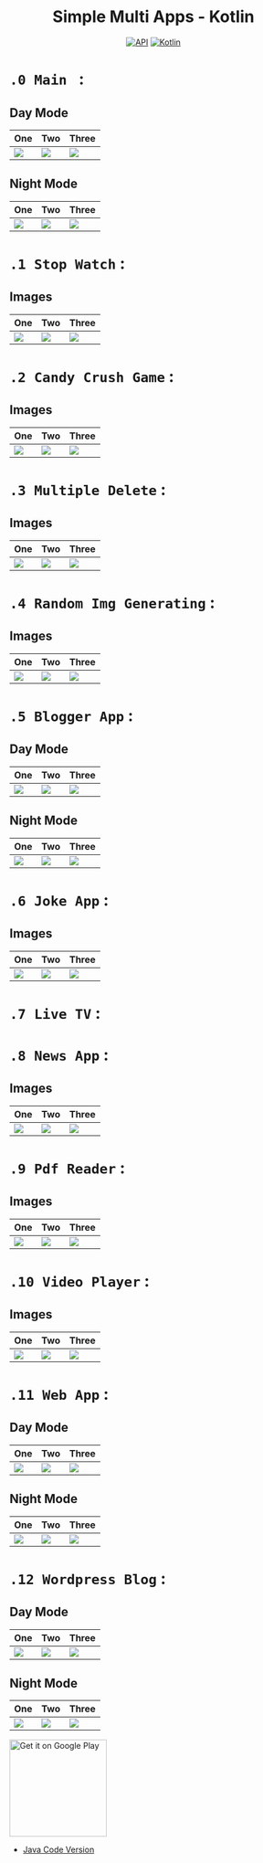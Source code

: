 <h1 align="center">Simple Multi Apps - Kotlin</h1>

<p align="center">
  <a href="https://android-arsenal.com/api?level=25"><img alt="API" src="https://img.shields.io/badge/API-23%2B-brightgreen.svg?style=flat"/></a>
  <a href="https://kotlinlang.org"><img alt="Kotlin" src="https://img.shields.io/badge/Kotlin-1.8.0-blue"/></a>
</p>

# `.0 Main ` :

## Day Mode
One | Two | Three 
--- | --- | --- | 
![](https://blogger.googleusercontent.com/img/a/AVvXsEgXQUmjzoehcUVkp4z45KYc7oEEazQGA-MraCvq2J0U-boEV1_qQ8xUT4iAZD2i5VtloC3X1C44Yh8y5COgdjC0xhBcLPao1CF-b5lREywD-7GB0oV2InHF5btgF1jUuGW5aAih1_AIWLFoyy0Xr7bOYBkZ7xDqbG8fedH0_sCAT5Yoy0Rv5w25fP_pZA) | ![](https://blogger.googleusercontent.com/img/a/AVvXsEhkYhJgRJTfN91R1Dnoard9qXw0XB1PWZ82FSXu9fRUfwHf2r5toyeREgT_YZcRUioqxXlb-TRwdQuHfc1uL0fwcyL5uuNKwuTAWHfNPLhVkSSz4uP3M7rizQumbWwnP_SlbnHpSFwygDKQ3f_oJFiRRTa3_rL0e3KePAK9Vsz2ZUO5X96swoOJ3_ztAw) | ![](https://blogger.googleusercontent.com/img/a/AVvXsEiBchkAzXeCzz1NzHYaBXAbBIes4uwHv4HLoDsRo0dpG-GkqiX0FPJnkwZqVxfoIybKgrv7YkTE9DIEHBPU_QQt2D9VD1EK70F3vO92STOn-k183tyh6ewcRRznLLKoRLmdbKaZp_AwuKpW8QibhotF902BQzBi3EFwZ44bvpN_vStYIz_owDmXRQSt8A) | 

## Night Mode
One | Two | Three 
--- | --- | --- | 
![](https://blogger.googleusercontent.com/img/a/AVvXsEi51E2DtfDsmi1RuUW_H8okEwG__R_Sh0MG2H29lWMcc0XWv1ezmASU2Gw5ux5ekKLhSYRUsRt4Hgri0Rb5wkAN8MMX8Q0BhLkYBEIK7n6whVDskVUFp9JGLoCzos2iyVkutOHS2wkZAdpKrlr0At8IybH1F9utvWuVNNbrFIyUxg97sug7gHXH36hSRA) | ![](https://blogger.googleusercontent.com/img/a/AVvXsEjrf7DJctl1vu2N29j9jSpUwJMwv3fAOgsTfCYMylOqCxMpR9_wDqJ_l6tKRE_ra7rk_UGqNe8CP4_5TH8eX6XifkubYAoJJY_9qJ0qY2ZNtBgOcPEE5jRHEZ1g8OgjZxKGMrl-ntgmHuE2o24300xd7yFHZaYoxh2vf5pkIzPHb5IMa5K-UqFjGohD8A) | ![](https://blogger.googleusercontent.com/img/a/AVvXsEiv_c3XI5HiUuzclKYEZXZe33fJgq5hwnJk836URFePsxuKIc1TttA-c7Ghr73QLLhDNHbBkizeAlqu-57ucE9GmLkaikiPPvOzwgTn64DLb3i4Bl7R9S8PSjwlkDxX2j5VGKxpsuX9mvl3tUjkntdxUmE-cBcCes7JmW7-tnI1XSUgtfVBNhR41PAn_g) | 

# `.1 Stop Watch` :

## Images
One | Two | Three 
--- | --- | --- | 
![](https://blogger.googleusercontent.com/img/a/AVvXsEjlW942Vx2MXkiD4KrTGiVkSdLg0wd4L_WesvvYknvTJh6fjiHxbwxmhU-uXQzUcQnpUqLSGWnQrvFeCFsCs7JMqx8BQ3OVwUw6te3Dnk8Uqz18jK-4fYUgVcM6GdZ2dFgzgckI7J9S8OgIsjnVIj8DV8kEggi5HNdzRBT8b4syflElWX36zOv_gpJK1Q) | ![](https://blogger.googleusercontent.com/img/a/AVvXsEj59A6CuRQX5bry79My4f0aYnLIREGqYoKRTZyaZj8AZDJZoLquVwltWz5h3E1cdeWMb7R0rkNa3l-f02wJBrZcTTaKgVAW6cSm1ZXlCj7hYtLxJKzizYeTEm6RsXIFgXmn8iTlQv2Py5P3VaOSZr0OUcW44ffLAHeQm7lunLtIOxTGBEkvlA-G4fBHMw) | ![](https://blogger.googleusercontent.com/img/a/AVvXsEiWxgBRYXMTrrLTinMxc-8fjl3yluMvqJtowasliYEvZ1Gu1EDUjA6H4NXOkh64zQZtiMlhsMe3BnStXUlvTsuxum3V9ModC51xLq2XEBUhoxtphv3w3lLFBRkRJiWHdTLCfRo7Gn51R_X0RnEdXbDF_10_osPASsaBnrHCurmfTvzkQPQ8jr0yeKYTSg) |

# `.2 Candy Crush Game` :

## Images
One | Two | Three 
--- | --- | --- | 
![](https://blogger.googleusercontent.com/img/a/AVvXsEhFD5Yb6NCQQK2yFbasK3nt0cvcZQroWrGAgtwIQtQp-VIl_Iw6cK03DtKB-CIdgQO-vLa_9LgNJrAWTuGSzXNFnJw0HVfo4iTV_pHCSjvQk3g_Vl--8C1haOX58mY3eVPceHFEgRs4vPpj3R2Cpri38yuQo1YUlRaDcpg4N5MIoKwCxqTM8_LL4cz4rw) | ![](https://blogger.googleusercontent.com/img/a/AVvXsEjyNKmXRgji5_tFxj0I41piMH9dzCo8uDWsDm-wbjSqWl8HQzBZp79Kxq6eqwwgSHwwZpogf8ONCQ_O7Fdbg_w120L7BGgkKXH6_OuMzqtdaQpO6S9tMBKWN7lkniay4VwGNGH1sKc_ZBRb9P90LC9uOUrRPzGS4KYi8ZP6jgwy-S1Oudk2QD5fICA2Sw) | ![](https://blogger.googleusercontent.com/img/a/AVvXsEgTyCSTKAACuvD3Lm11gO7hABLA4deWWhjYnDxlnHu_mqr4XKXXabGp5qLTcdsTjll1JbvrqHBEDvaYkIi55O7lirEawiF0rDFVu48D1-ofaIfqQW0QcTNYEfi7k8znk2Q4sZAODcWZbjUxTqknN-DzYV47aN6hyjb_LrrzQqfQ2uTan_O8UbPFuBcmvw) | 

# `.3 Multiple Delete` :
 
## Images
One | Two | Three 
--- | --- | --- | 
![](https://blogger.googleusercontent.com/img/a/AVvXsEhpNVCIR1B3xWQ9NtyqpkvJfBusDUvTnzBffxtdQThKAw4DZStwGu6eK3kDe9SivBW-px_jciHJrcpLtEkfjt3rvyN0yGJ8L4t8yFe4DOZsj-mdnPovxs6yqYp4ZCP2iRGoaOZcTTD-bWp8ZqqbF5h-E6MAyoEQBX4tl5KXkFRMPEARmzjGUVv10XEDaQ) | ![](https://blogger.googleusercontent.com/img/a/AVvXsEiKI43L80uT3f4vk3qrtOOjHyEJ4BOPwT8GRDb9aKGXw4OIi02-B-6PC0kpCPVUDoYkwaGGEg9DKBxObJWaVL9mx6KcV7pt1dycQE48Xx_64FvrxfGGm7e0jqHTnXZmYeBfFzXIfSaTeGej_rnlwmsfFkY_n9-x790hZQS2pANnLGhSjdNI-7jBgKtjxA) | ![](https://blogger.googleusercontent.com/img/a/AVvXsEi5MqF5TMhai2Lz5-iP-V-sSsqpVPnh_8xaKJdBy0QpeI9efAPYW-dsjIF57n99RAU2_a0EQD81j6N7MCuBLU-fCl7rBd1cpDdwYetmZBK869UzOv--C4ZfyG2BwjwkcsN-8GdkrnmRJ9eNY6lOTUdVQSEKNVvVbjQsyKeZMB2KYMdppsiPEFnLdBiYZw) | 

# `.4 Random Img Generating` :
 
## Images
One | Two | Three 
--- | --- | --- | 
![](https://blogger.googleusercontent.com/img/a/AVvXsEgDLqSTlI5q3WjXy1b1UL9C7CXSxgjDL-aPwQcgNNWT9SeToGG94lsB_bQpC8Hr6_11b4uN5mXb0G0eQj60oCj204fvLaw17gkGv3UDb489PGf9_QD0wqK39KYv_XSbVLAZPpzroERXVuDJxBKXh_O8R-Bpo6QpfdEB22S9F6wjh4gA-jLaF6YaY6F2XQ) | ![](https://blogger.googleusercontent.com/img/a/AVvXsEgMQ2Q7taLPpqPR7Qw-k4SmzrKhlxH4EHyMaQV3tGy87JcslwhswVWeL-Os_CKAbULboK54F0X2aApcqFjhLp1iwv7ju9lkLwytDZ9wgDVJaWl8-DBZ_z75997_25b8DArPjperAts_cqBL0pAgHG2AS1emlVn3qhion7_cGcthDaND_JSU096kiHjOhg) | ![](https://blogger.googleusercontent.com/img/a/AVvXsEj5wkb2xfgK7FyUIttM1hyvXYuaQ3vDwCGI1NSB6pm98Bu4ZbMatKUjW0SdesFrLqONE-SUIJBjnYdjO2XMiXCbLh7foNJeIhFdA_QxiKRb2VU5rJc1_r1KCxy9YkYIk8o1KR0i5PpUYF_TtenUGdxeVUbjuPjb19cpbXGJnlu-iM2DXd9_dzaxf0gG7g) | 

# `.5 Blogger App` :
 
## Day Mode
One | Two | Three 
--- | --- | --- | 
![](https://blogger.googleusercontent.com/img/a/AVvXsEglGTPnq76LkSXgseOgIfkAcG3Zh8FQEpNKxnPeEAtVrbnK8E6m3_-e6yJqmp2TEoJZb02bjSsgHiMwRigP6igCA5szJlPWMccov-RCl1nIMFZylfUQRb20PIeQxorGAHUeg9Zr0fDe8WFwNcC4cZyj4uurluGm-v_ZreycOxYmJrp2Eli3vLK81GkCiQ) | ![](https://blogger.googleusercontent.com/img/a/AVvXsEirjBJGQa8uzzRPp-4Vg-Wv1M_K-ftpiPDaMirXGdJfckxOVa59TZELZlmhvgCFd6NqqygNDT0hm6KmT0AHEY8hevzfI-NjZkAzW9wWe5ZQuIY6F6jNoC7K90luyyGNrAAq6Y5JMzWCg0eg-oYQ7hQF_PDtd9KdwCTR2mGBpE2s7usKa03FlGnOIVQT0g) | ![](https://blogger.googleusercontent.com/img/a/AVvXsEhLf_wLOyM6haiMmZJVelPYRi5Nf8h6tY4fpAoxCHrobIXtsE8Mj6T42UbsZZidUaAwaL3udRTIkJNCFvwzTUxAkg8isSnt4Ys8ktkZO14fBiDoNIl_u9ABBKpKW77rMS1cotaH8Ajt1G93vXAFXA0IfVbgE1DMR0iCYmvY_dUzJHjWnwOXfQ_kSQKiJQ) | 

## Night Mode
One | Two | Three 
--- | --- | --- | 
![](https://blogger.googleusercontent.com/img/a/AVvXsEhATYqnIORJ-drWliOcA1aMj6cPQ3CfDKzBh0Izum0od9vU8yp0XyZmcomF0OHSq9Vc7g7cIRhi0bpcqE6dgF26U_aAoDIy6w80OxEpxNFvaX2qLhykhbDsKmR3oNJE_xZLGkUF9nwaU5XD95P6PkZoi_dAylahAXMLGannc-vOcNvcypHMAzMq1hWO5w) | ![](https://blogger.googleusercontent.com/img/a/AVvXsEjhFFcqobslV94OulG7lQVCpxGl-ogGoqdCdeDwU0ln2KxDuhuQq7DFIjKV5suc5L_GKhLS5hwBFw6AwvXS6BBT9XVSA9lBLnun8ZX6Cmh_2KnF6NA3seUqmaVAyjbI9dzNbIvfYeuA5ljhMfxyHGJggQncEeFdPDAYGFrabrw6X2yA6FmbordqiEoU4w) | ![](https://blogger.googleusercontent.com/img/a/AVvXsEgRuRs5fCLowr7hiLX82d0R05q1-LpyDoP8nqA6gGCYqzB9ENVB_KqICgrYgtO8KdheI7rnxFpatBBlzatYwlMhAn-LYw7zRQ4n7axuaObEhEca0Qb56LtNIyR4TeeveBBUZt8mNmaGYz-OF4IdThxBAz5nlTg9j--CbxbWw1LdCRxmkgA_kLpr-1cwWQ) | 

# `.6 Joke App` :
 
## Images
One | Two | Three 
--- | --- | --- | 
![](https://blogger.googleusercontent.com/img/a/AVvXsEg8h05M_re99alT_7r1AyLjP-3hgb37kyzHir2yyvtJ9OUPx6eYRdkZYZBgUuaq4kIpWsERIvh6Fu8pfDRCuBj8Vfmbwv7QAI5H31JtznfKmCklxbejkdGu9Gc1SGuGrjsy9ScvKVwCETM9dDTpKSve3roz_yXQgdqFV4ws7uHKWfgquc9T940eSP25hA) | ![](https://blogger.googleusercontent.com/img/a/AVvXsEhz5SXom9v8yXKAS7WvgtBcGLEZfvAKnVGvsfPauipuYgcTw5OC45_oCe9H0TSc3gsWNguaXAQ2dw-ajZ8_RK8uGeKK5CIZvrhLNSiB82C6KMN_JP2dZID_RS3tR27cxvlettAjDY833COytlCvdjsfwbr5rWfIbBIFGJg8W2VmzH1ar9LBTeFDVEGR1A) | ![](https://blogger.googleusercontent.com/img/a/AVvXsEheZYkIOQ2MvDIzoR47GHy7RxiJU8yRLKAgIWNaIjVxvDgDbBTSMk4kHtqbUlJi-SQtwCRihtYeydxshdjkAU618WakMHvQXK0pQV7MjP5aKK7paTYVS1RMiEbK5afWx-o-L_cgsf680Zj2Yhc7BKBbQbqu4VtDS4kHjpTZEvFSHsM_TNhMwjSepCmJQg) | 

# `.7 Live TV` :



# `.8 News App` :
 
## Images
One | Two | Three 
--- | --- | --- | 
![](https://blogger.googleusercontent.com/img/a/AVvXsEgxXNTKwNKhL378-VfScKW4HJS9CYJRUKrRNScHdwqpwVvjxEeaGW2mchp7DTRAfxUKG1W65ZiDWwu2M7hwM9eE7PDRtSaiKyshM1QwXo0-ldz5HKU6L5yg2b_uUb2Ib8CAHOdM3BV3cY4bCr3nvu-qDARs14zbTAPJSPjs_VOe16PN4wCl4uRfVzhR0Q) | ![](https://blogger.googleusercontent.com/img/a/AVvXsEgEGIjnOb58F_brfPoQCJhYKFi1vHSLCmmE7C9cJURQIpq9aMB1rZaA4D-p5aJI6t13rYaDiqpNVnqgCfgU7217AF33FXZPDcXOysaWeqVoxUS8F4XUGE8YKYpa-ZexF9QuKqL2FWOOYWigEffolBuFM-VElFrDkKBhYGq-KB6b_AP33hSo5OKjS-rwGg) | ![](https://blogger.googleusercontent.com/img/a/AVvXsEg-XN-gevhWDCztQWbQGZLOAKLCarLSuA_OiPH3pGKw4Py4LT8aDyjo2NjqpZ_nBaMDna9m80ZOEcQnKm3o-Rug4O_o7x91kuGIPMYa62Vv2zqiUA3DKOTv246AlYEnYdtJYsQMAK_EFiGXgBmT6GBveJHgDW4eNoyK4aThmxdushwu9_qb7UDWH7Kaow) | 

# `.9 Pdf Reader` :
 
## Images
One | Two | Three 
--- | --- | --- | 
![](https://blogger.googleusercontent.com/img/a/AVvXsEiy2JETlmnuTbsX_E6Umn9mU3OL2G-dPNAq9bUw5M10rO4BXUHji0KOwpfRjFxqJR8pnCmupILaVK-SRUYJYmU-F-g-H05IKUzV2yqSFmu5wDSgJ5ONRkHm2g51l0vo_x4otaSq026U0BdH78fWA0OQ5vXYXiRM0tknzhwC-3Hgag6wWv5_vruQsoeB1g) | ![](https://blogger.googleusercontent.com/img/a/AVvXsEjTVbd2TyJzgZQtcr_re7S_38t1IaWNEDOGAmhH1CYDrNx-Q7OVYVbnz1uR0PgPEo8Vo0qqbJBGITDwHpdhSII46BmLg84KceZKeKkudOx-8x2_856eDpcL1erCZIO83yOTIMsEAWFyjIxt83J6DXJxJ3uwnC4jkyNs6x8e-6eBKJ115tHjeAvUmPo2OQ) | ![](https://blogger.googleusercontent.com/img/a/AVvXsEilZ6Y82LY3YvgyysFC3YhnuZUcECgzBxmAZk-DFyTfMvP-ULSBQFhT-0yNwCvZHRQZGqy600sZ3wUMZSBcoZ4oeQ0hRmEZWzNo3fi2W0L_Ruzjk233WPkPTDGORYeYmh7DJ7W0cpg-8CC_aYYK2yx-_RbJgHV45eVHqdpBJi_PwyiRQO3XlR6kwh0mkA) | 

# `.10 Video Player` :
 
## Images
One | Two | Three 
--- | --- | --- | 
![](https://blogger.googleusercontent.com/img/a/AVvXsEiq-jMwYQYdxfeW3Er8qzNeICMpDQj2e8C113hv_BVjmxTRjLaUgNI9cpyR2bINKldyeAPKrEts9Hp90M1rugEe1a-zIny3lGWrZutFQzk1kmEWEb6CA7V09DvMj38Kgrjbh2lCJf8Pn_4jOr_wWlvZ7kogCDa2h0d9g2w_Hbog2xNrOA_MWPqax0UXJA) | ![](https://blogger.googleusercontent.com/img/a/AVvXsEjVBflVleIX7PObzMgZxnGQk0BI0Yo0QS3-szUuhNJPnvGu9kM9RHtmQQhzjpyF4IfINYFMgpLmN1Ur2MsQ5vh6f6_2tnd2BTD37nVFi1i4Qk_FTilsJQYvDAHl6QcUEo7rNS0kzNJ3kYthaWuvduiWacVMFDmNKbentvRxzeCDeFY5ZBPb0dlWRwphpg) | ![](https://blogger.googleusercontent.com/img/a/AVvXsEgEjTfIjgaNBTeNokpvvWfgIaSqlQId-Tsd2kgxEXSPtW7XHCfxI84_0TwkcNwyg2FvGz1xZqtjnOFUYnp-3svN68LoH537702fn-l0Ugi7yRf9QMc3vCeWUJQgmIio11xPhQca19EwqeZZY-Fv2MeAtal_xxPPml75yEMa2e3ifdNKKRjZYOSF-37QpQ) | 

# `.11 Web App` :
 
## Day Mode
One | Two | Three 
--- | --- | --- | 
![](https://blogger.googleusercontent.com/img/a/AVvXsEjR7iLj5Flzay5HePre8BvgK5ctrV_cBONijaJFKzIBZ-nJY4h7RsG4aGu9LUhNuflar8q4gqQl1wQuxjrST4vnOMSsikFBdsNdmgjQ-cO17A8_K3zXVQO57KnLAMnBBuEGk3w6xmrBx8hGWK-bMogy5KciPpb1YjOM_jfisV0F_cq7qnSk7HTDijhbVA) | ![](https://blogger.googleusercontent.com/img/a/AVvXsEiLlfHjmeNxE4O0363J1rQGvNef3KfZLT9pZJrPLbk_gSJAQwyauwKgy062N0L2wCwda0mR3y-qlrfqgIhmj9MKVhYql-mPueIiG5x_co2Nf8bZdabs7APntvo-I2fdu4FgRFqATprgqd7KG_Bv40APBmpNh0F_2cXYwHTnJLI9cQ5tBF6zb1TbnPlpPg) | ![](https://blogger.googleusercontent.com/img/a/AVvXsEgsxAjMHNUgk8VnTmvQUAb5SlU4HxfF7_VjeG69uyAL12CCMia33SL6AMJEVnSans11QI5x-z-IVcLJ6wC4rBNAvcW_ji14TM9REBDQtR5027OYjsJO4CS2isAZFgs2PHNSviowmGFCmH9-w9ZL5h9qsa8qU0-gpuxQc2T4A1xvKqsjZoCDa5kB1FWq-Q) | 

## Night Mode
One | Two | Three 
--- | --- | --- | 
![](https://blogger.googleusercontent.com/img/a/AVvXsEhCKGPZVVdY73xcYRqX4BszPHwciN4QnV11AlAbgaKSVj6c2T7XwKNw6SdRi5N5h7rgZgtzyU-2mlYzrm_Tla0pdbTTe-wBaIlKpFAd-CuscdCqOr4XgoZ6KQEODFBsznukOHTI4c9zv9HvJ0cynF2jJOFt0i1mHPr_KasxJieIYOYrzHTtSCrWGcOuXg) | ![](https://blogger.googleusercontent.com/img/a/AVvXsEh6bOUmuqe5U3QCYONToJi4uMAQSPEgkFBrJv1iBMAxxfqJBKlFPHkCZ_z39--yHsQYjaPjSAE88G7EWxqxlMTuFwERcpbaga4hE8811l4nAWdvSSqaR8II8k6dBsSDowbIDfmQ2qb4O4RErMZe5M3rRV-oGYvuvIfCUd3GjrF1GFX-GJkXMGaaOPxpHw) | ![](https://blogger.googleusercontent.com/img/a/AVvXsEjeCpg-BijgIHSunYAKbmx0BhF_Q1xM6TIyHPGjTjq9ruxE1evKekM-tdsVkU6gVaa5hz1ExhvAXIfQITp9stW0zagd0Ipo67jZwmi5LBhr0YOp2fF6fiY5RxoYw27QJ3HFKe3IS29V9dFPUW6MBtsJPVUfNnFQNlP95ApgVfxGHgpaEaev0GPlCUQMpQ) | 

# `.12 Wordpress Blog` :
 
## Day Mode
One | Two | Three 
--- | --- | --- | 
![](https://blogger.googleusercontent.com/img/a/AVvXsEg1clIlWCYlmE44sNxGdY3fkVZF8aoyliuCs4_yT4ZpCXaf7CbLOBX1bfvDdHG4jHgBz3zPsOBx5KfArj90Bxgm88_qQRtestUHTtixBvkK5w1BTuQl9npp7VFoKMKBh9k1HjdEcfi2EYATcv4OEyYNkn0RslhfpOoic1aOcDG6XiNYpWYdGxZ73oOttg) | ![](https://blogger.googleusercontent.com/img/a/AVvXsEjR8hCWsIIlBudq8vHb2vKnNJjW5EX96Vz5-FiTaaoh8B9fxi01sQQXS7Z8nTuHmDHlbUDB-pZ6Q-7Au8BypuF-aWTT1pAsdOtzF4ubbZ02gvaZiNhKHkaBUVxbxFJVxvHTfUm1lhbfmtT8jHJj_osLW_MnAmTB8DHzXH-F6XNaa0UhsEVxsqiQXDcf9w) | ![](https://blogger.googleusercontent.com/img/a/AVvXsEiPG0bUM7QlD3cyKrWclHBQSuJ8ICKOpDAG44GeLWFw5YirPkZobvcH9gI7dsb179x1_jdmcI7IZfkxzfmP8dvUcI1YQyCzlylL3twt6vKgoTo-3wRspCYRtZLJ6nlqFFwrDcA0hTsH1nAaI3kdF_EiLx6Zmlfi2ruHSg3rDt8wO57AH6hItLuMTpjRAA) | 

## Night Mode
One | Two | Three 
--- | --- | --- | 
![](https://blogger.googleusercontent.com/img/a/AVvXsEj89LiGSZG6O6wSDMXsiZepZlmAAgyVC5j9ovLXARRPReU_FqRLbvI7GFG7eKg2ir5uof8ZdjE_dpjzdBe5KR0Nq9AFFDnTHOjpfm5Pf9pUf622D0_NeqM4erVYVkZINGIMM_2xR9X0HuFuZpu8Q2G248ek56IfAHneHWmaC1EpoDlPr7XUzyLwHx3Cxg) | ![](https://blogger.googleusercontent.com/img/a/AVvXsEjHNwES0U-v6dhtmqIYAAvTDDUK0rnyxmUwYJSve3G5tgvs0eL7idDgnYXJ1NLVPluVYIxRTQ3A74pi3PItqsOuOK2wkfPqHPnpm5NQ89XUY8ROM0Ch53pNzLjfTbU0n8YGfALadZ2s77ogclgwmEUW-aYnx-Ll-S2GFaWVCuTH2KLUYibEITyjIQUNrQ) | ![](https://blogger.googleusercontent.com/img/a/AVvXsEiKtm216aaeCyUy0NNG43p3Uwb2-qNylu1-o5o4Tec6bhvZVPIXtO_AJpVQ9M25RBOKr9x5pG7MGQ2hGiXI5WxvV0wP4E0JbrcJhe-5N6CXEEqKuBj5nPgP0AGJxvrnyw0KO5HzOFAtjfN5Nxgi5TiicGz-oANOMd5MtwNIDm4LCFYG-mH2OYqSmLdBtQ) | 

<a href='https://play.google.com/store/apps/details?id=com.flatcode.simplemultiapps'><img alt='Get it on Google Play' src='https://play.google.com/intl/en_us/badges/images/generic/en_badge_web_generic.png' width="170px"/></a>
<br />

- [Java Code Version](https://github.com/selimdawa/SimpleMultiApps/)
